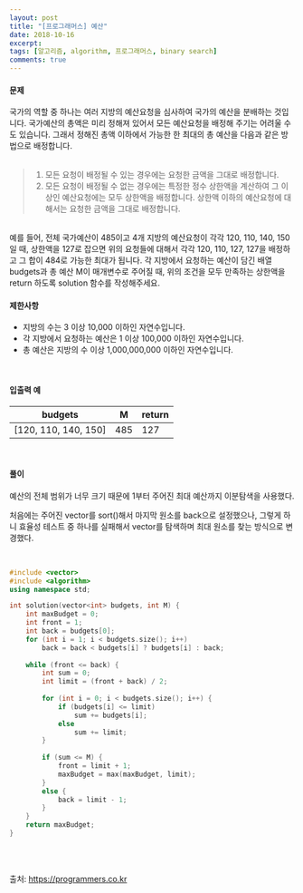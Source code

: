 ```yaml
---
layout: post
title: "[프로그래머스] 예산"
date: 2018-10-16
excerpt:
tags: [알고리즘, algorithm, 프로그래머스, binary search]
comments: true
---
```


#### 문제

국가의 역할 중 하나는 여러 지방의 예산요청을 심사하여 국가의 예산을 분배하는 것입니다. 국가예산의 총액은 미리 정해져 있어서 모든 예산요청을 배정해 주기는 어려울 수도 있습니다. 그래서 정해진 총액 이하에서 가능한 한 최대의 총 예산을 다음과 같은 방법으로 배정합니다.  
<br/>
> 1. 모든 요청이 배정될 수 있는 경우에는 요청한 금액을 그대로 배정합니다.
> 2. 모든 요청이 배정될 수 없는 경우에는 특정한 정수 상한액을 계산하여 그 이상인 예산요청에는 모두 상한액을 배정합니다. 상한액 이하의 예산요청에 대해서는 요청한 금액을 그대로 배정합니다. 
  
<br/>
예를 들어, 전체 국가예산이 485이고 4개 지방의 예산요청이 각각 120, 110, 140, 150일 때, 상한액을 127로 잡으면 위의 요청들에 대해서 각각 120, 110, 127, 127을 배정하고 그 합이 484로 가능한 최대가 됩니다.
각 지방에서 요청하는 예산이 담긴 배열 budgets과 총 예산 M이 매개변수로 주어질 때, 위의 조건을 모두 만족하는 상한액을 return 하도록 solution 함수를 작성해주세요.

<br/>

#### 제한사항

* 지방의 수는 3 이상 10,000 이하인 자연수입니다.
* 각 지방에서 요청하는 예산은 1 이상 100,000 이하인 자연수입니다.
* 총 예산은 지방의 수 이상 1,000,000,000 이하인 자연수입니다.

<br/>

#### 입출력 예

budgets | M | return
--------|---|--------
[120, 110, 140, 150] | 485 | 127

<br/>

#### 풀이

예산의 전체 범위가 너무 크기 때문에 1부터 주어진 최대 예산까지 이분탐색을 사용했다.

처음에는 주어진 vector를 sort()해서 마지막 원소를 back으로 설정했으나, 그렇게 하니 효율성 테스트 중 하나를 실패해서 vector를 탐색하며 최대 원소를 찾는 방식으로 변경했다.

<br/>

``` cpp
#include <vector>
#include <algorithm>
using namespace std;

int solution(vector<int> budgets, int M) {
    int maxBudget = 0;
    int front = 1;
    int back = budgets[0];
    for (int i = 1; i < budgets.size(); i++)
        back = back < budgets[i] ? budgets[i] : back;
    
    while (front <= back) {
        int sum = 0;
        int limit = (front + back) / 2;
        
        for (int i = 0; i < budgets.size(); i++) {
            if (budgets[i] <= limit)
                sum += budgets[i];
            else
                sum += limit;
        }
        
        if (sum <= M) {
            front = limit + 1;
            maxBudget = max(maxBudget, limit);
        }
        else {
            back = limit - 1;
        }
    }
    return maxBudget;
}
```

<br/>
<br/>

출처: https://programmers.co.kr
